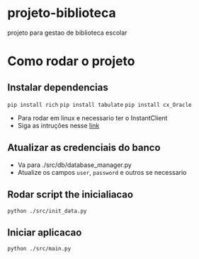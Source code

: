 # projeto-biblioteca
projeto para gestao de biblioteca escolar


# Como rodar o projeto

## Instalar dependencias

`pip install rich`
`pip install tabulate`
`pip install cx_Oracle`

- Para rodar em linux e necessario ter o InstantClient
- Siga as intruções nesse [link](https://csiandal.medium.com/install-oracle-instant-client-on-ubuntu-4ffc8fdfda08)

## Atualizar as credenciais do banco
- Va para ./src/db/database_manager.py
- Atualize os campos `user`, `password` e outros se necessario

## Rodar script the inicialiacao
`python ./src/init_data.py`

## Iniciar aplicacao
`python ./src/main.py`